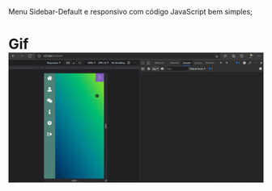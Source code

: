 Menu Sidebar-Default e responsivo com código JavaScript bem simples;

<h1>Gif</h>
<img src="img/sidebarMenu.gif">
